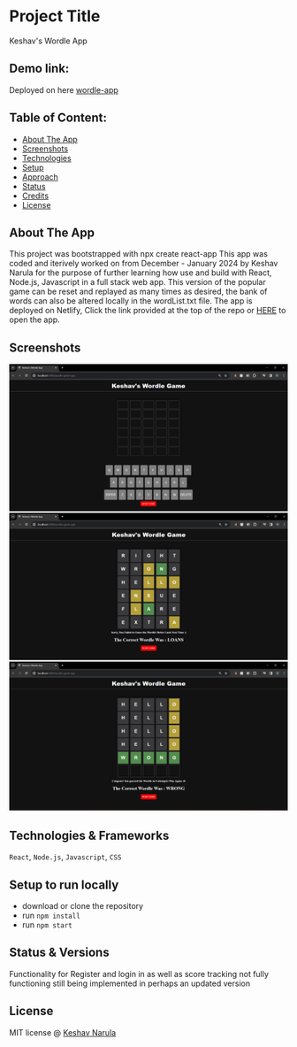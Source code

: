 # Project Title
Keshav's Wordle App


## Demo link:
Deployed on here [wordle-app](https://charming-rugelach-0961c3.netlify.app/)

## Table of Content:

- [About The App](#about-the-app)
- [Screenshots](#screenshots)
- [Technologies](#technologies)
- [Setup](#setup)
- [Approach](#approach)
- [Status](#status)
- [Credits](#credits)
- [License](#license)

## About The App
This project was bootstrapped with npx create react-app
This app was coded and iterively worked on from December - January 2024 by Keshav Narula for the purpose of further learning how use and build with React, Node.js, Javascript in a full stack web app. 
This version of the popular game can be reset and replayed as many times as desired, the bank of words can also be altered locally in the wordList.txt file.
The app is deployed on Netlify, Click the link provided at the top of the repo or <a href="https://charming-rugelach-0961c3.netlify.app/" target="_blank">HERE</a> to open the app.

## Screenshots

<img src="images\wordleStart.png" width="700" >
<img src="images\wordleIncorrect.png" width="700" >
<img src="images\wordleCorrect.png" width="700" >


## Technologies & Frameworks
`React`, `Node.js`, `Javascript`, `CSS`

## Setup to run locally
- download or clone the repository
- run `npm install`
- run `npm start`

## Status & Versions
 Functionality for Register and login in as well as score tracking not fully functioning still being implemented in perhaps an updated version


## License

MIT license @ [Keshav Narula](LICENSE)

